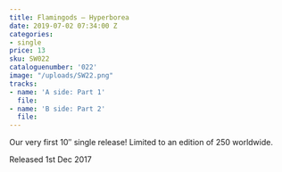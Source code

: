 ```yaml
---
title: Flamingods – Hyperborea
date: 2019-07-02 07:34:00 Z
categories:
- single
price: 13
sku: SW022
cataloguenumber: '022'
image: "/uploads/SW22.png"
tracks:
- name: 'A side: Part 1'
  file: 
- name: 'B side: Part 2'
  file: 
---
```


Our very first 10″ single release! Limited to an edition of 250 worldwide.

Released 1st Dec 2017